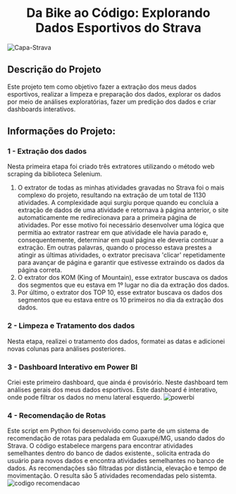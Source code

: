 ### <h1 align="center"> Da Bike ao Código: Explorando Dados Esportivos do Strava </h1>


![Capa-Strava](https://github.com/bonfimdoprado/STRAVA/assets/119675645/80aed326-3649-4be8-8b40-8dfb72124462)


## Descrição do Projeto </h1>
Este projeto tem como objetivo fazer a extração dos meus dados esportivos, realizar a limpeza e preparação dos dados, explorar os dados por meio de análises exploratórias, fazer um predição dos dados e criar dashboards interativos.

## Informações do Projeto:

### 1 - Extração dos dados
Nesta primeira etapa foi criado três extratores utilizando o método  web scraping da biblioteca Selenium.
  1. O extrator de todas as minhas atividades gravadas no Strava foi o mais complexo do projeto, resultando na extração de um total de 1130 atividades. A complexidade aqui surgiu porque quando eu concluía a extração de dados de uma atividade e retornava à página anterior, o site automaticamente me redirecionava para a primeira página de atividades. Por esse motivo foi necessário desenvolver uma lógica que permitia ao extrator rastrear em que atividade ele havia parado e, consequentemente, determinar em qual página ele deveria continuar a extração. Em outras palavras, quando o processo estava prestes a atingir as últimas atividades, o extrator precisava 'clicar' repetidamente para avançar de página e garantir que estivesse extraindo os dados da página correta.
  2. O extrator dos KOM (King of Mountain), esse extrator buscava os dados dos segmentos que eu estava em 1º lugar no dia da extração dos dados.
  3. Por último, o extrator dos TOP 10, esse extrator buscava os dados dos segmentos que eu estava entre os 10 primeiros no dia da extração dos dados.

### 2 - Limpeza e Tratamento dos dados
Nesta etapa, realizei o tratamento dos dados, formatei as datas e adicionei novas colunas para análises posteriores.

### 3 - Dashboard Interativo em Power BI
Criei este primeiro dashboard, que ainda é provisório. Neste dashboard tem análises gerais dos meus dados esportivos. Este dashboard é interativo, onde pode filtrar os dados no menu lateral esquerdo.
![powerbi](https://github.com/bonfimdoprado/Projeto-Strava/assets/119675645/08ae8bbf-f632-40f4-a2c3-aa797b0ccc8d)


### 4 - Recomendação de Rotas
Este script em Python foi desenvolvido como parte de um sistema de recomendação de rotas para pedalada em Guaxupé/MG, usando dados do Strava. O código estabelece margens para encontrar atividades semelhantes dentro do banco de dados existente.,  solicita entrada do usuário para novos dados e encontra atividades semelhantes no banco de dados. As recomendações são filtradas por distância, elevação e tempo de movimentação. O resulta são 5 atividades recomendadas pelo sistemta.
![codigo recomendacao](https://github.com/bonfimdoprado/Projeto-Strava/assets/119675645/27bdec7b-863e-45f6-8942-9e2ba0e7bf86)







